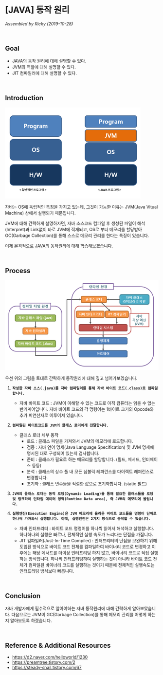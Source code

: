 # [JAVA] 동작 원리

*Assembled by Ricky (2019-10-28)*

<br>

## Goal

- JAVA의 동작 원리에 대해 설명할 수 있다.
- JVM의 역할에 대해 설명할 수 있다.
- JIT 컴파일러에 대해 설명할 수 있다.

<br>

## Introduction

<img src="./resources/java-동작원리-001.png" height="300">

자바는 OS에 독립적인 특징을 가지고 있는데, 그것이 가능한 이유는 JVM(Java Vitual Machine) 상에서 실행되기 때문입니다. 

JVM에 대해 간략하게 설명하자면, 자바 소스코드 컴파일 후 생성된 파일이 해석(Interpret)과 Link없이 바로 JVM에 적재되고, OS로 부터 메모리를 할당받아 GC(Garbage Collection)를 통해 스스로 메모리 관리를 한다는 특징이 있습니다.

이제 본격적으로 JAVA의 동작원리에 대해 학습해보겠습니다.

<br>

## Process

<img src="./resources/java-동작원리-002.png" >

우선 위의 그림을 토대로 간략하게 동작원리에 대해 짚고 넘어가보겠습니다.

1. **```작성한 자바 소스(.java)를 자바 컴파일러를 통해 자바 바이트 코드(.class)로 컴파일합니다.```**
   - 자바 바이트 코드 : JVM이 이해할 수 있는 코드로 아직 컴퓨터는 읽을 수 없는 반기계어입니다. 자바 바이트 코드의 각 명령어는 1바이트 크기의 Opcode와 추가 피연산자로 이루어져 있습니다. 

2. **```컴파일된 바이트코드를 JVM의 클래스 로더에게 전달합니다.```**
   - 클래스 로더 세부 동작
     - 로드 : 클래스 파일을 가져와서 JVM의 메모리에 로드합니다.
     - 검증 : 자바 언어 명세(Java Language Specification) 및 JVM 명세에 명시된 대로 구성되어 있는지 검사합니다.
     - 준비 : 클래스가 필요로 하는 메모리를 할당합니다. (필드, 메서드, 인터페이스 등등)
     - 분석 : 클래스의 상수 풀 내 모든 심볼릭 레퍼런스를 다이렉트 레퍼런스로 변경합니다.
     - 초기화 : 클래스 변수들을 적절한 값으로 초기화합니다. (static 필드)

3. **```JVM의 클래스 로더는 동적 로딩(Dynamic Loading)을 통해 필요한 클래스들을 로딩 및 링크하여 런타임 데이터 영역(Runtime Data area), 즉 JVM의 메모리에 올립니다.```**

4. **```실행엔진(Execution Engine)은 JVM 메모리에 올라온 바이트 코드들을 명령어 단위로 하나씩 가져와서 실행합니다. 이때, 실행엔진은 2가지 방식으로 동작할 수 있습니다.```**
   - 자바 인터프리터 : 바이트 코드 명령어를 하나씩 읽어서 해석하고 실행합니다. 하나하나의 실행은 빠르나, 전체적인 실행 속도가 느리다는 단점을 가집니다.
   - JIT 컴파일러(Just-In-Time Compiler) : 인터프리터의 단점을 보완하기 위해 도입된 방식으로 바이트 코드 전체를 컴파일하여 바이너리 코드로 변경하고 이후에는 해당 메서드를 더이상 인터프리팅 하지 않고, 바이너리 코드로 직접 실행하는 방식입니다. 하나씩 인터프리팅하여 실행하는 것이 아니라 바이트 코드 전체가 컴파일된 바이너리 코드를 실행하는 것이기 때문에 전체적인 실행속도는 인터프리팅 방식보다 빠릅니다. 

<br>

## Conclusion

자바 개발자에게 필수적으로 알아야하는 자바 동작원리에 대해 간략하게 알아보았습니다. 다음으로는 JVM이 GC(Garbage Collection)를 통해 메모리 관리를 어떻게 하는지 알아보도록 하겠습니다.

<br>

## Reference & Additional Resources

-  https://d2.naver.com/helloworld/1230 
-  https://preamtree.tistory.com/2 
-  https://steady-snail.tistory.com/67 

